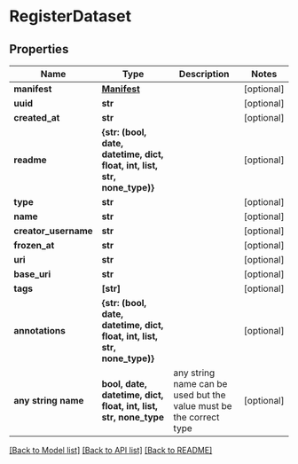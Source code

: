 # RegisterDataset


## Properties
Name | Type | Description | Notes
------------ | ------------- | ------------- | -------------
**manifest** | [**Manifest**](Manifest.md) |  | [optional] 
**uuid** | **str** |  | [optional] 
**created_at** | **str** |  | [optional] 
**readme** | **{str: (bool, date, datetime, dict, float, int, list, str, none_type)}** |  | [optional] 
**type** | **str** |  | [optional] 
**name** | **str** |  | [optional] 
**creator_username** | **str** |  | [optional] 
**frozen_at** | **str** |  | [optional] 
**uri** | **str** |  | [optional] 
**base_uri** | **str** |  | [optional] 
**tags** | **[str]** |  | [optional] 
**annotations** | **{str: (bool, date, datetime, dict, float, int, list, str, none_type)}** |  | [optional] 
**any string name** | **bool, date, datetime, dict, float, int, list, str, none_type** | any string name can be used but the value must be the correct type | [optional]

[[Back to Model list]](../README.md#documentation-for-models) [[Back to API list]](../README.md#documentation-for-api-endpoints) [[Back to README]](../README.md)


